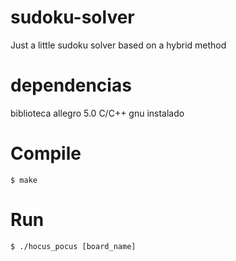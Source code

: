 # sudoku-solver
Just a little sudoku solver based on a hybrid method

# dependencias

biblioteca allegro 5.0 C/C++
gnu instalado

# Compile

```shell
$ make
```

# Run

```shell
$ ./hocus_pocus [board_name]
```
